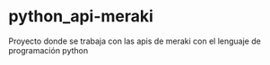 # python_api-meraki
Proyecto donde se trabaja con las apis de meraki con el lenguaje de programación python
